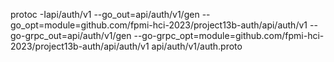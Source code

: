 protoc -Iapi/auth/v1 --go_out=api/auth/v1/gen --go_opt=module=github.com/fpmi-hci-2023/project13b-auth/api/auth/v1 --go-grpc_out=api/auth/v1/gen --go-grpc_opt=module=github.com/fpmi-hci-2023/project13b-auth/api/auth/v1 api/auth/v1/auth.proto